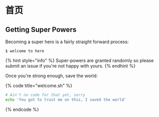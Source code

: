 # 首页

## Getting Super Powers

Becoming a super hero is a fairly straight forward process:

```
$ welcome to here
```

{% hint style="info" %}
 Super-powers are granted randomly so please submit an issue if you're not happy with yours.
{% endhint %}

Once you're strong enough, save the world:

{% code title="welcome.sh" %}
```bash
# Ain't no code for that yet, sorry
echo 'You got to trust me on this, I saved the world'
```
{% endcode %}



